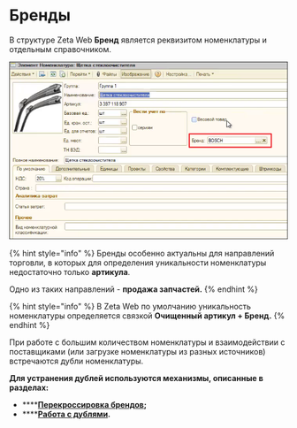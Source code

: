 # Бренды

В структуре Zeta Web **Бренд** является реквизитом номенклатуры и отдельным справочником.

![Указание бренда в карточке номенклатуры](../../.gitbook/assets/vlcsnap-2022-03-04-15h22m39s712.png)

{% hint style="info" %}
Бренды особенно актуальны для направлений торговли, в которых для определения уникальности номенклатуры недостаточно только **артикула**.&#x20;

Одно из таких направлений - **продажа запчастей.**
{% endhint %}

{% hint style="info" %}
В Zeta Web по умолчанию уникальность номенклатуры определяется связкой **Очищенный артикул + Бренд.**
{% endhint %}

При работе с большим количеством номенклатуры и взаимодействии с поставщиками (или загрузке номенклатуры из разных источников) встречаются дубли номенклатуры.

**Для устранения дублей используются механизмы, описанные в разделах:**

* ****[**Перекроссировка брендов**](https://help-zetaweb.zetasoft.ru/opisanie-i-nastroika/upravlenie-nomenklaturoi/perekrossirovki-brendov)**;**
* ****[**Работа с дублями**](https://help-zetaweb.zetasoft.ru/opisanie-i-nastroika/upravlenie-nomenklaturoi/rabota-s-dublyami)**.**

